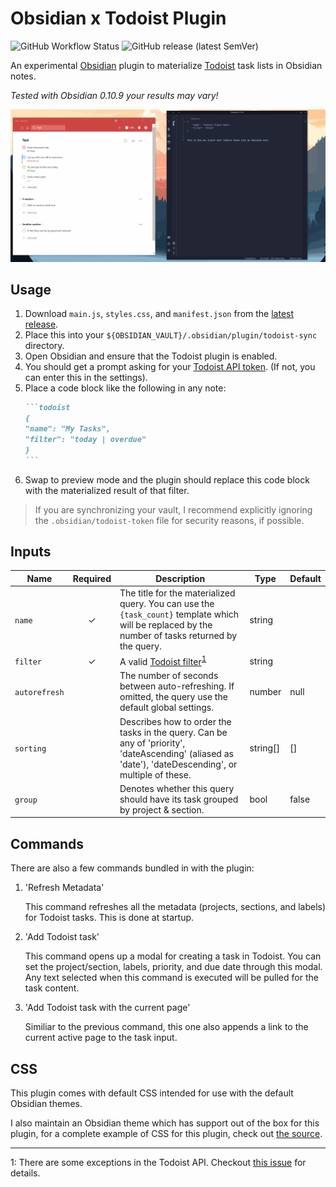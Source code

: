# Obsidian x Todoist Plugin

![GitHub Workflow Status](https://img.shields.io/github/workflow/status/jamiebrynes7/obsidian-todoist-plugin/premerge?style=for-the-badge) ![GitHub release (latest SemVer)](https://img.shields.io/github/v/release/jamiebrynes7/obsidian-todoist-plugin?style=for-the-badge)

An experimental [Obsidian](https://obsidian.md/) plugin to materialize [Todoist](https://todoist.com/) task lists in Obsidian notes.

_Tested with Obsidian 0.10.9 your results may vary!_

![Example gif](./assets/obsidian-todoist-sync.gif)

## Usage

1. Download `main.js`, `styles.css`, and `manifest.json` from the [latest release](https://github.com/jamiebrynes7/obsidian-todoist-plugin/releases).
2. Place this into your `${OBSIDIAN_VAULT}/.obsidian/plugin/todoist-sync` directory.
3. Open Obsidian and ensure that the Todoist plugin is enabled.
4. You should get a prompt asking for your [Todoist API token](https://todoist.com/prefs/integrations). (If not, you can enter this in the settings).
5. Place a code block like the following in any note:
   ````markdown
   ```todoist
   {
   "name": "My Tasks",
   "filter": "today | overdue"
   }
   ```
   ````
6. Swap to preview mode and the plugin should replace this code block with the materialized result of that filter.

> If you are synchronizing your vault, I recommend explicitly ignoring the `.obsidian/todoist-token` file for security reasons, if possible.

## Inputs

| Name          | Required | Description                                                                                                                                            | Type     | Default |
| ------------- | :------: | ------------------------------------------------------------------------------------------------------------------------------------------------------ | -------- | ------- |
| `name`        |    ✓     | The title for the materialized query. You can use the `{task_count}` template which will be replaced by the number of tasks returned by the query.     | string   |         |
| `filter`      |    ✓     | A valid [Todoist filter](https://get.todoist.help/hc/en-us/articles/205248842-Filters)<sup>[1](#footnote-1)</sup>                                      | string   |         |
| `autorefresh` |          | The number of seconds between auto-refreshing. If omitted, the query use the default global settings.                                                  | number   | null    |
| `sorting`     |          | Describes how to order the tasks in the query. Can be any of 'priority', 'dateAscending' (aliased as 'date'), 'dateDescending',  or multiple of these. | string[] | []      |
| `group`       |          | Denotes whether this query should have its task grouped by project & section.                                                                          | bool     | false   |

## Commands

There are also a few commands bundled in with the plugin:

1. 'Refresh Metadata'

   This command refreshes all the metadata (projects, sections, and labels) for Todoist tasks. This is done at startup.

2. 'Add Todoist task'

   This command opens up a modal for creating a task in Todoist. You can set the project/section, labels, priority, and due date through this modal. Any text selected when this command is executed will be pulled for the task content.

3. 'Add Todoist task with the current page'

   Similiar to the previous command, this one also appends a link to the current active page to the task input.

## CSS

This plugin comes with default CSS intended for use with the default Obsidian themes.

I also maintain an Obsidian theme which has support out of the box for this plugin, for a complete example of CSS for this plugin, check out [the source](https://github.com/jamiebrynes7/moonlight-obsidian-theme/blob/master/src/modules/extensions/todoist.scss).

---

<a name="footnote-1">1</a>: There are some exceptions in the Todoist API. Checkout [this issue](https://github.com/jamiebrynes7/obsidian-todoist-plugin/issues/34) for details.
